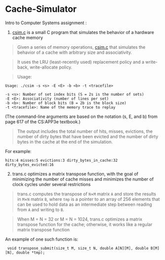 # Cache-Simulator

Intro to Computer Systems assignment :

1. [csim.c](csim.c) is a small C program that simulates the behavior of a hardware cache memory


>  Given a series of memory operations, [csim.c](csim.c) that simulates the behavior of a cache with arbitrary size and associativity. 



>  It uses the LRU (least-recently used) replacement policy and a write-back, write-allocate policy.


> Usage:


```
Usage: ./csim -s <s> -E <E> -b <b> -t <tracefile>

-s <s>: Number of set index bits (S = 2s is the number of sets) 
-E <E>: Associativity (number of lines per set) 
-b <b>: Number of block bits (B = 2b is the block size) 
-t <tracefile>: Name of the memory trace to replay
```
(The command-line arguments are based on the notation (s, E, and b) from page 617 of the CS:APP3e textbook.)
> The output includes the total number of hits, misses, evictions, the number of dirty bytes that have been evicted and the number of dirty bytes in the cache at the end of the simulation.

For example:

```
hits:4 misses:5 evictions:3 dirty_bytes_in_cache:32 dirty_bytes_evicted:16
```

2. trans.c optimizes a matrix transpose function, with the goal of minimizing the number of cache misses and minimizes the number of clock cycles under several restrictions

> trans.c computes the transpose of `N`×`M` matrix `A` and store the results in `M`×`N` matrix `B`, where `tmp` is a pointer to an array of 256 elements that can be used to hold data as an intermediate step between reading from `A` and writing to `B`.



> When M = N = 32 or M = N = 1024, trans.c optimizes a matrix transpose function for the cache; otherwise, it works like a regular matrix transpose function



An example of one such function is:


```
 void transpose_submit(size_t M, size_t N, double A[N][M], double B[M][N], double *tmp);
```


